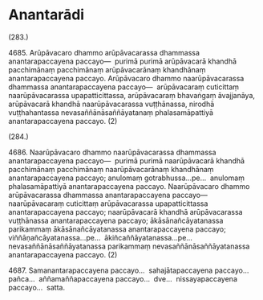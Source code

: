 # Anantarādi

(283.)

4685\. Arūpāvacaro dhammo arūpāvacarassa dhammassa anantarapaccayena paccayo—  purimā purimā arūpāvacarā khandhā pacchimānaṃ pacchimānaṃ arūpāvacarānaṃ khandhānaṃ anantarapaccayena paccayo. Arūpāvacaro dhammo naarūpāvacarassa dhammassa anantarapaccayena paccayo—  arūpāvacaraṃ cuticittaṃ naarūpāvacarassa upapatticittassa, arūpāvacaraṃ bhavaṅgaṃ āvajjanāya, arūpāvacarā khandhā naarūpāvacarassa vuṭṭhānassa, nirodhā vuṭṭhahantassa nevasaññānāsaññāyatanaṃ phalasamāpattiyā anantarapaccayena paccayo. (2)

(284.)

4686\. Naarūpāvacaro dhammo naarūpāvacarassa dhammassa anantarapaccayena paccayo—  purimā purimā naarūpāvacarā khandhā pacchimānaṃ pacchimānaṃ naarūpāvacarānaṃ khandhānaṃ anantarapaccayena paccayo; anulomaṃ gotrabhussa…pe…  anulomaṃ phalasamāpattiyā anantarapaccayena paccayo. Naarūpāvacaro dhammo arūpāvacarassa dhammassa anantarapaccayena paccayo—  naarūpāvacaraṃ cuticittaṃ arūpāvacarassa upapatticittassa anantarapaccayena paccayo; naarūpāvacarā khandhā arūpāvacarassa vuṭṭhānassa anantarapaccayena paccayo; ākāsānañcāyatanassa parikammaṃ ākāsānañcāyatanassa anantarapaccayena paccayo; viññāṇañcāyatanassa…pe…  ākiñcaññāyatanassa…pe…  nevasaññānāsaññāyatanassa parikammaṃ nevasaññānāsaññāyatanassa anantarapaccayena paccayo. (2)

4687\. Samanantarapaccayena paccayo…  sahajātapaccayena paccayo…  pañca…  aññamaññapaccayena paccayo…  dve…  nissayapaccayena paccayo…  satta.
